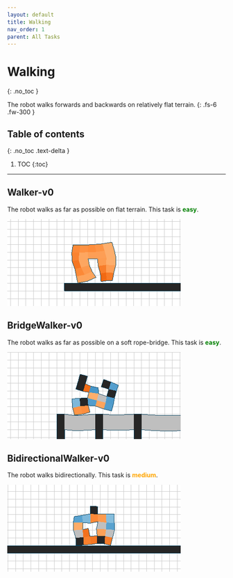 ```yaml
---
layout: default
title: Walking
nav_order: 1
parent: All Tasks
---
```


# Walking
{: .no_toc }

The robot walks forwards and backwards on relatively flat terrain.
{: .fs-6 .fw-300 }

## Table of contents
{: .no_toc .text-delta }

1. TOC
{:toc}

---

## Walker-v0

The robot walks as far as possible on flat terrain. This task is <span style="color:green">**easy**</span>.

![walkerv0](../assets/images/cppn_walking_flat_3_g7_r1.gif)

## BridgeWalker-v0

The robot walks as far as possible on a soft rope-bridge. This task is <span style="color:green">**easy**</span>.

![bridgewalkerv0](../assets/images/ga_soft_bridge_2_g14_r2.gif)

## BidirectionalWalker-v0

The robot walks bidirectionally. This task is <span style="color:orange">**medium**</span>.

![biwalkerv0](../assets/images/ga_biwalk_2_g46_r1.gif)